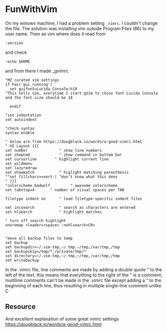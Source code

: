 # FunWithVim

On my winows machine, I had a problem setting ```_vimrc```. I couldn't change the file. The solution was installing vim outside Program Files (86) to my user name. Then as vim where does it read from

```
:version
```

and check
```
:echo $HOME
```

and from there I made _gvimrc 

```
"MZ curated vim settings
if has('gui_running')
  set guifont=Lucida_Console:h18
"This tells vim, everytime I start gVim to chose font Lucida Console and the font size should be 18
  
  endif
  
"set indentation  
set autoindent

"check syntax
syntax enable  

" below are from https://dougblack.io/words/a-good-vimrc.html                                                           
" UI Layout {{{ 
set number              " show line numbers
set showcmd             " show command in bottom bar 
set cursorline        " highlight current line 
set wildmenu                        
set lazyredraw      
set showmatch           " higlight matching parenthesis 
""set fillchars+=vert:| "don't know what this deos                                                                      " }}}                                                                                                                                                                                                                                           "colorscheme badwolf         " awesome colorscheme                                                                                                                                                                                              set tabstop=4       " number of visual spaces per TAB           

filetype indent on      " load filetype-specific indent files

set incsearch           " search as characters are entered
set hlsearch            " highlight matches

" turn off search highlight
nnoremap <leader><space> :nohlsearch<CR>


"move all backup files to temp
set backup
set backupdir=~/.vim-tmp,~/.tmp,~/tmp,/var/tmp,/tmp
set backupskip=/tmp/*,/private/tmp/*
set directory=~/.vim-tmp,~/.tmp,~/tmp,/var/tmp,/tmp
set writebackup

```


In the .vimrc file, line comments are made by adding a double quote " to the left of the text, this means that everything to the right of the " is a comment; multiline comments can't be made in the .vimrc file except adding a " to the beginning of each line, thus resulting in multiple single-line comment unlike C


## Resource

And excellent explanation of some great vimrc settings https://dougblack.io/words/a-good-vimrc.html
